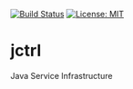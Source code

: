 [![Build Status](https://travis-ci.org/gv2011/jctrl.svg?branch=master)](https://travis-ci.org/gv2011/jctrl)
[![License: MIT](https://img.shields.io/badge/License-MIT-green.svg)](https://opensource.org/licenses/MIT)

# jctrl
Java Service Infrastructure

